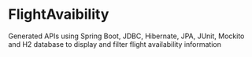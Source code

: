 # FlightAvaibility
Generated APIs using Spring Boot, JDBC, Hibernate, JPA, JUnit, Mockito and H2 database to display and filter flight availability information
